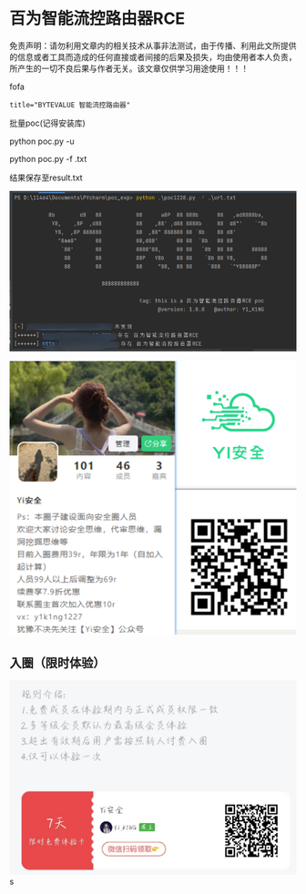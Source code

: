 # 百为智能流控路由器RCE

免责声明：请勿利用文章内的相关技术从事非法测试，由于传播、利用此文所提供的信息或者工具而造成的任何直接或者间接的后果及损失，均由使用者本人负责，所产生的一切不良后果与作者无关。该文章仅供学习用途使用！！！

fofa

```
title="BYTEVALUE 智能流控路由器"
```

批量poc(记得安装库)

python poc.py -u 

python poc.py -f  .txt

结果保存至result.txt

![Snipaste_2024-02-07_19-04-37](assets/Snipaste_2024-02-07_19-04-37.png)

![image-20240202203022822](assets/image-20240202203022822.png)

## 入圈（限时体验）



![image-20240121123620660](assets/image-20240121123620660.png)s

